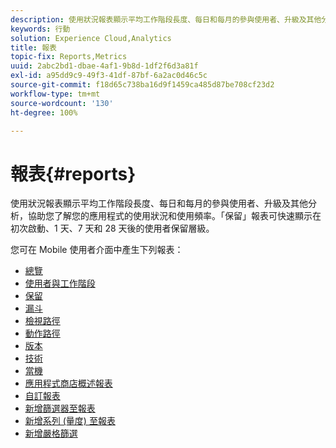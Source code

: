 ```yaml
---
description: 使用狀況報表顯示平均工作階段長度、每日和每月的參與使用者、升級及其他分析，協助您了解您的應用程式的使用狀況和使用頻率。「保留」報表可快速顯示在初次啟動、1 天、7 天和 28 天後的使用者保留層級。
keywords: 行動
solution: Experience Cloud,Analytics
title: 報表
topic-fix: Reports,Metrics
uuid: 2abc2bd1-dbae-4af1-9b8d-1df2f6d3a81f
exl-id: a95dd9c9-49f3-41df-87bf-6a2ac0d46c5c
source-git-commit: f18d65c738ba16d9f1459ca485d87be708cf23d2
workflow-type: tm+mt
source-wordcount: '130'
ht-degree: 100%

---
```


# 報表{#reports}

使用狀況報表顯示平均工作階段長度、每日和每月的參與使用者、升級及其他分析，協助您了解您的應用程式的使用狀況和使用頻率。「保留」報表可快速顯示在初次啟動、1 天、7 天和 28 天後的使用者保留層級。

您可在 Mobile 使用者介面中產生下列報表：

* [總覽](/help/using/usage/usage-overview.md)
* [使用者與工作階段](/help/using/usage/users-sessions.md)
* [保留](/help/using/usage/reports-retention.md)
* [漏斗](/help/using/usage/reports-funnel.md)
* [檢視路徑](/help/using/usage/reports-view-paths.md)
* [動作路徑](/help/using/usage/reports-action-paths.md)
* [版本](/help/using/usage/c-reports-versions.md)
* [技術](/help/using/usage/reports-technology.md)
* [當機](/help/using/usage/c-crashes.md)
* [應用程式商店概述報表](/help/using/usage/c-app-store-store-performance.md)
* [自訂報表](/help/using/usage/reports-customize/reports-customize.md)
* [新增篩選器至報表](/help/using/usage/reports-customize/t-reports-customize.md)
* [新增系列 (量度) 至報表](/help/using/usage/reports-customize/t-reports-series.md)
* [新增嚴格篩選](/help/using/usage/reports-customize/t-sticky-filter.md)
